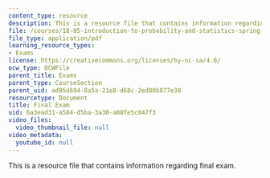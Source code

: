 ```yaml
---
content_type: resource
description: This is a resource file that contains information regarding final exam.
file: /courses/18-05-introduction-to-probability-and-statistics-spring-2014/6a3ead31a584d5ba3a30a88fe5c847f3_MIT18_05S14_Exam_Final.pdf
file_type: application/pdf
learning_resource_types:
- Exams
license: https://creativecommons.org/licenses/by-nc-sa/4.0/
ocw_type: OCWFile
parent_title: Exams
parent_type: CourseSection
parent_uid: ad95d694-8a5a-21e8-d68c-2ed80b877e38
resourcetype: Document
title: Final Exam
uid: 6a3ead31-a584-d5ba-3a30-a88fe5c847f3
video_files:
  video_thumbnail_file: null
video_metadata:
  youtube_id: null
---
```

This is a resource file that contains information regarding final exam.